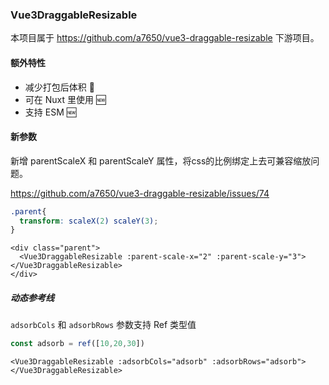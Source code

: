 ### Vue3DraggableResizable

本项目属于 https://github.com/a7650/vue3-draggable-resizable 下游项目。

#### 额外特性
* 减少打包后体积 🤏
* 可在 Nuxt 里使用 🆕
* 支持 ESM 🆕

#### 新参数
新增 parentScaleX  和 parentScaleY 属性，将css的比例绑定上去可兼容缩放问题。

https://github.com/a7650/vue3-draggable-resizable/issues/74

```css
.parent{
  transform: scaleX(2) scaleY(3);
}
```

```vue
<div class="parent">
  <Vue3DraggableResizable :parent-scale-x="2" :parent-scale-y="3"></Vue3DraggableResizable>  
</div>
```

##### 动态参考线

`adsorbCols` 和 `adsorbRows` 参数支持 Ref 类型值

```ts
const adsorb = ref([10,20,30])
```
```vue
<Vue3DraggableResizable :adsorbCols="adsorb" :adsorbRows="adsorb"></Vue3DraggableResizable>
```
